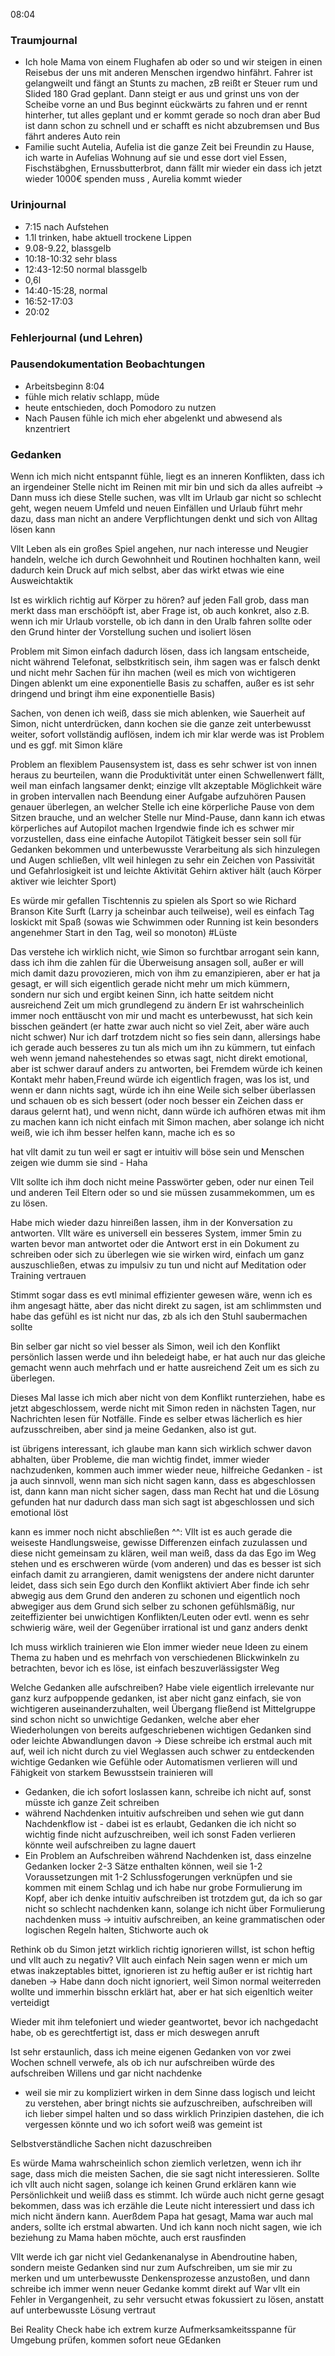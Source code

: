 08:04

### Traumjournal
-  Ich hole Mama von einem Flughafen ab oder so und wir steigen in einen Reisebus der uns mit anderen Menschen irgendwo hinfährt. Fahrer ist gelangweilt und fängt an Stunts zu machen, zB reißt er Steuer rum und Slided 180 Grad geplant. Dann steigt er aus und grinst uns von der Scheibe vorne an und Bus beginnt eückwärts zu fahren und er rennt hinterher, tut alles geplant und er kommt gerade so noch dran aber Bud ist dann schon zu schnell und er schafft es nicht abzubremsen und Bus fährt anderes Auto rein 
-  Familie sucht Autelia, Aufelia ist die ganze Zeit bei Freundin zu Hause, ich warte in Aufelias Wohnung auf sie und esse dort viel Essen, Fischstäbghen, Ernussbutterbrot, dann fällt mir wieder ein dass ich jetzt wieder 1000€ spenden muss , Aurelia kommt wieder
### Urinjournal
- 7:15 nach Aufstehen
- 1.1l trinken, habe aktuell trockene Lippen
- 9.08-9.22, blassgelb
- 10:18-10:32 sehr blass
- 12:43-12:50 normal blassgelb
- 0,6l
- 14:40-15:28, normal
- 16:52-17:03
- 20:02
### Fehlerjournal (und Lehren)
### Pausendokumentation Beobachtungen
- Arbeitsbeginn 8:04
- fühle mich relativ schlapp, müde
- heute entschieden, doch Pomodoro zu nutzen
- Nach Pausen fühle ich mich eher abgelenkt und abwesend als knzentriert
### Gedanken
Wenn ich mich nicht entspannt fühle, liegt es an inneren Konflikten, dass ich an irgendeiner Stelle nicht im Reinen mit mir bin und sich da alles aufreibt -> Dann muss ich diese Stelle suchen, was vllt im Urlaub gar nicht so schlecht geht, wegen neuem Umfeld und neuen Einfällen und Urlaub führt mehr dazu, dass man nicht an andere Verpflichtungen denkt und sich von Alltag lösen kann

Vllt Leben als ein großes Spiel angehen, nur nach interesse und Neugier handeln, welche ich durch Gewohnheit und Routinen hochhalten kann, weil dadurch kein Druck auf mich selbst, aber das wirkt etwas wie eine Ausweichtaktik

Ist es wirklich richtig auf Körper zu hören? auf jeden Fall grob, dass man merkt dass man erschööpft ist, aber Frage ist, ob auch konkret, also z.B. wenn ich mir Urlaub vorstelle, ob ich dann in den Uralb fahren sollte oder den Grund hinter der Vorstellung suchen und isoliert lösen

Problem mit Simon einfach dadurch lösen, dass ich langsam entscheide, nicht während Telefonat, selbstkritisch sein, ihm sagen was er falsch denkt und nicht mehr Sachen für ihn machen (weil es mich von wichtigeren Dingen ablenkt um eine exponentielle Basis zu schaffen, außer es ist sehr dringend und bringt ihm eine exponentielle Basis)

Sachen, von denen ich weiß, dass sie mich ablenken, wie Sauerheit auf Simon, nicht unterdrücken, dann kochen sie die ganze zeit unterbewusst weiter, sofort vollständig auflösen, indem ich mir klar werde was ist Problem und es ggf. mit Simon kläre

Problem an flexiblem Pausensystem ist, dass es sehr schwer ist von innen heraus zu beurteilen, wann die Produktivität unter einen Schwellenwert fällt, weil man einfach langsamer denkt; einzige vllt akzeptable Möglichkeit wäre in groben intervallen nach Beendung einer Aufgabe aufzuhören
Pausen genauer überlegen, an welcher  Stelle ich eine körperliche Pause von dem Sitzen brauche, und an welcher Stelle nur Mind-Pause, dann kann ich etwas körperliches auf Autopilot machen
Irgendwie finde ich es schwer mir vorzustellen, dass eine einfache Autopilot Tätigkeit besser sein soll für Gedanken bekommen und unterbewusste Verarbeitung als sich hinzulegen und Augen schließen, vllt weil hinlegen zu sehr ein Zeichen von Passivität und Gefahrlosigkeit ist und leichte Aktivität Gehirn aktiver hält (auch Körper aktiver wie leichter Sport)

Es würde mir gefallen Tischtennis zu spielen als Sport so wie Richard Branson Kite Surft (Larry ja scheinbar auch teilweise), weil es einfach Tag loskickt mit Spaß (sowas wie Schwimmen oder Running ist kein besonders angenehmer Start in den Tag, weil so monoton) #Lüste

Das verstehe ich wirklich nicht, wie Simon so furchtbar arrogant sein kann, dass ich ihm die zahlen für die Überweisung ansagen soll, außer er will mich damit dazu provozieren, mich von ihm zu emanzipieren, aber er hat ja gesagt, er will sich eigentlich gerade nicht mehr um mich kümmern, sondern nur sich und ergibt keinen Sinn, ich hatte seitdem nicht ausreichend Zeit um mich grundlegend zu ändern
Er ist wahrscheinlich immer noch enttäuscht von mir und macht es unterbewusst, hat sich kein bisschen geändert (er hatte zwar auch nicht so viel Zeit, aber wäre auch nicht schwer)
Nur ich darf trotzdem nicht so fies sein dann, allersings habe ich gerade auch besseres zu tun als mich um ihn zu kümmern, tut einfach weh wenn jemand nahestehendes so etwas sagt, nicht direkt emotional, aber ist schwer darauf anders zu antworten, bei Fremdem würde ich keinen Kontakt mehr haben,Freund würde ich eigentlich fragen, was los ist, und wenn er dann nichts sagt, würde ich ihn eine Weile sich selber überlassen und schauen ob es sich bessert (oder noch besser ein Zeichen dass er daraus gelernt hat), und wenn nicht, dann würde ich aufhören etwas mit ihm zu machen
kann ich nicht einfach mit Simon machen, aber solange ich nicht weiß, wie ich ihm besser helfen kann, mache ich es so

hat vllt damit zu tun weil er  sagt er intuitiv will böse sein und Menschen zeigen wie dumm sie sind - Haha

Vllt sollte ich ihm doch nicht meine Passwörter geben, oder nur einen Teil und anderen Teil Eltern oder so und sie müssen zusammekommen, um es zu lösen.

Habe mich wieder dazu hinreißen lassen, ihm in der Konversation zu antworten.
Vllt wäre es universell ein besseres System, immer 5min zu warten bevor man antwortet oder die Antwort erst in ein Dokument zu schreiben oder sich zu überlegen wie sie wirken wird, einfach um ganz auszuschließen, etwas zu impulsiv zu tun und nicht auf Meditation oder Training vertrauen

Stimmt sogar dass es evtl minimal effizienter gewesen wäre, wenn ich es ihm angesagt hätte, aber das nicht direkt zu sagen, ist am schlimmsten und habe das gefühl es ist nicht nur das, zb als ich den Stuhl saubermachen sollte

Bin selber gar nicht so viel besser als Simon, weil ich den Konflikt persönlich lassen werde und ihn beledeigt habe, er hat auch nur das gleiche gemacht wenn auch mehrfach und er hatte ausreichend Zeit um es sich zu überlegen.

Dieses Mal lasse ich mich aber nicht von dem Konflikt runterziehen, habe es jetzt abgeschlossem, werde nicht mit Simon reden in nächsten Tagen, nur Nachrichten lesen für Notfälle.
Finde es selber etwas lächerlich es hier aufzusschreiben, aber sind ja meine Gedanken, also ist gut.

ist übrigens interessant, ich glaube man kann sich wirklich schwer davon abhalten, über Probleme, die man wichtig findet, immer wieder nachzudenken, kommen auch immer wieder neue, hilfreiche Gedanken - ist ja auch sinnvoll, wenn man sich nicht sagen kann, dass es abgeschlossen ist, dann kann man nicht sicher sagen, dass man Recht hat und die Lösung gefunden hat
nur dadurch dass man sich sagt ist abgeschlossen und sich emotional löst

kann es immer noch nicht abschließen ^^:
Vllt ist es auch gerade die weiseste Handlungsweise, gewisse Differenzen einfach zuzulassen und diese nicht gemeinsam zu klären, weil man weiß, dass da das Ego im Weg stehen und es erschweren würde (vom anderen) und das es besser ist sich einfach damit zu arrangieren, damit wenigstens der andere nicht darunter leidet, dass sich sein Ego durch den Konflikt aktiviert
Aber finde ich sehr abwegig aus dem Grund den anderen zu schonen und eigentlich noch abwegiger aus dem Grund sich selber zu schonen gefühlsmäßig, nur zeiteffizienter bei unwichtigen Konflikten/Leuten oder evtl. wenn es sehr schwierig wäre, weil der Gegenüber irrational ist und ganz anders denkt

Ich muss wirklich trainieren wie Elon immer wieder neue Ideen zu einem Thema zu haben und es mehrfach von verschiedenen Blickwinkeln zu betrachten, bevor ich es löse, ist einfach beszuverlässigster Weg

Welche Gedanken alle aufschreiben?
Habe viele eigentlich irrelevante nur ganz kurz aufpoppende gedanken, ist aber nicht ganz einfach, sie von wichtigeren auseinanderzuhalten, weil Übergang fließend ist
Mittelgruppe sind schon nicht so unwichtige Gedanken, welche aber eher Wiederholungen von bereits aufgeschriebenen wichtigen Gedanken sind oder leichte Abwandlungen davon
-> Diese schreibe ich erstmal auch mit auf, weil ich nicht durch zu viel Weglassen auch schwer zu entdeckenden wichtige Gedanken wie Gefühle oder Automatismen verlieren will und Fähigkeit von starkem Bewusstsein trainieren will
- Gedanken, die ich sofort loslassen kann, schreibe ich nicht auf, sonst müsste ich ganze Zeit schreiben
- während Nachdenken intuitiv aufschreiben und sehen wie gut dann Nachdenkflow ist - dabei ist es erlaubt, Gedanken die ich nicht so wichtig finde nicht aufzuschreiben, weil ich sonst Faden verlieren könnte weil aufschreiben zu lagne dauert
-  Ein Problem an Aufschreiben während Nachdenken ist, dass einzelne Gedanken locker 2-3 Sätze enthalten können, weil sie 1-2 Voraussetzungen mit 1-2 Schlussfogerungen verknüpfen und sie kommen mit einem Schlag und ich habe nur grobe Formulierung im Kopf, aber ich denke intuitiv aufschreiben ist trotzdem gut, da ich so gar nicht so schlecht nachdenken kann, solange ich nicht über Formulierung nachdenken muss -> intuitiv aufschreiben, an keine grammatischen oder logischen Regeln halten, Stichworte auch ok

Rethink ob du Simon jetzt wirklich richtig ignorieren willst, ist schon heftig und vllt auch zu negativ? Vllt auch einfach Nein sagen wenn er mich um etwas inakzeptables bittet, ignorieren ist zu heftig außer er ist richtig hart daneben
-> Habe dann doch nicht ignoriert, weil Simon normal weiterreden wollte und immerhin bisschn erklärt hat, aber er hat sich eigenltich weiter verteidigt

Wieder mit ihm telefoniert und wieder geantwortet, bevor ich nachgedacht habe, ob es gerechtfertigt ist, dass er mich deswegen anruft

Ist sehr erstaunlich, dass ich meine eigenen Gedanken von vor zwei Wochen schnell verwefe, als ob ich nur aufschreiben würde des aufschreiben Willens und gar nicht nachdenke
- weil sie mir zu kompliziert wirken in dem Sinne dass logisch und leicht zu verstehen, aber bringt nichts sie aufzuschreiben, aufschreiben will ich lieber simpel halten und so dass wirklich Prinzipien dastehen, die ich vergessen könnte und wo ich sofort weiß was gemeint ist

Selbstverständliche Sachen nicht dazuschreiben

Es würde Mama wahrscheinlich schon ziemlich verletzen, wenn ich ihr sage, dass mich die meisten Sachen, die sie sagt nicht interessieren. Sollte ich vllt auch nicht sagen, solange ich keinen Grund erklären kann wie Persönlichkeit und weiiß dass es stimmt.
Ich würde auch nicht gerne gesagt bekommen, dass was ich erzähle die Leute nicht interessiert und dass ich mich nicht ändern kann.
Auerßdem Papa hat gesagt, Mama war auch mal anders, sollte ich erstmal abwarten.
Und ich kann noch nicht sagen, wie ich beziehung zu Mama haben möchte, auch erst rausfinden

Vllt werde ich gar nicht viel Gedankenanalyse in Abendroutine haben, sondern meiste Gedanken sind nur zum Aufschreiben, um sie mir zu merken und um unterbewusste Denkensprozesse anzustoßen, und dann schreibe ich immer wenn neuer Gedanke kommt direkt auf
War vllt ein Fehler in Vergangenheit, zu sehr versucht etwas fokussiert zu lösen, anstatt auf unterbewusste Lösung vertraut

Bei Reality Check habe ich extrem kurze Aufmerksamkeitsspanne für Umgebung prüfen, kommen sofort neue GEdanken